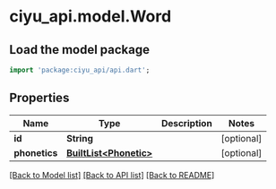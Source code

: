# ciyu_api.model.Word

## Load the model package
```dart
import 'package:ciyu_api/api.dart';
```

## Properties
Name | Type | Description | Notes
------------ | ------------- | ------------- | -------------
**id** | **String** |  | [optional] 
**phonetics** | [**BuiltList&lt;Phonetic&gt;**](Phonetic.md) |  | [optional] 

[[Back to Model list]](../README.md#documentation-for-models) [[Back to API list]](../README.md#documentation-for-api-endpoints) [[Back to README]](../README.md)


